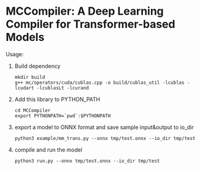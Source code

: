 # MCCompiler: A Deep Learning Compiler for Transformer-based Models
Usage:
1. Build dependency
    ```
    mkdir build
    g++ mc/operators/cuda/cublas.cpp -o build/cublas_util -lcublas -lcudart -lcublasLt -lcurand 
    ```
2. Add this library to PYTHON_PATH
    ```
    cd MCCompiler
    export PYTHONPATH=`pwd`:$PYTHONPATH
    ```
3. export a model to ONNX format and save sample input&output to io_dir
    ```
    python3 example/mm_trans.py --onnx tmp/test.onnx --io_dir tmp/test
    ```
4. compile and run the model
    ```
    python3 run.py --onnx tmp/test.onnx --io_dir tmp/test
    ```